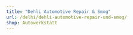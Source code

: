 ```yaml
---
title: "Dehli Automotive Repair & Smog"
url: /delhi/dehli-automotive-repair-und-smog/
shop: Autowerkstatt
---
```

